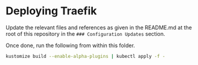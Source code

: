 # Deploying Traefik

Update the relevant files and references as given in the README.md at the root of this repository in the `### Configuration Updates` section.

Once done, run the following from within this folder.

```bash
kustomize build --enable-alpha-plugins | kubectl apply -f -
```
